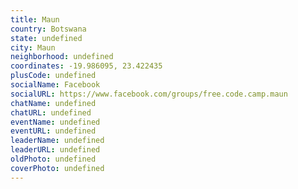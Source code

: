 ```yaml
---
title: Maun
country: Botswana
state: undefined
city: Maun
neighborhood: undefined
coordinates: -19.986095, 23.422435
plusCode: undefined
socialName: Facebook
socialURL: https://www.facebook.com/groups/free.code.camp.maun
chatName: undefined
chatURL: undefined
eventName: undefined
eventURL: undefined
leaderName: undefined
leaderURL: undefined
oldPhoto: undefined
coverPhoto: undefined
---
```

